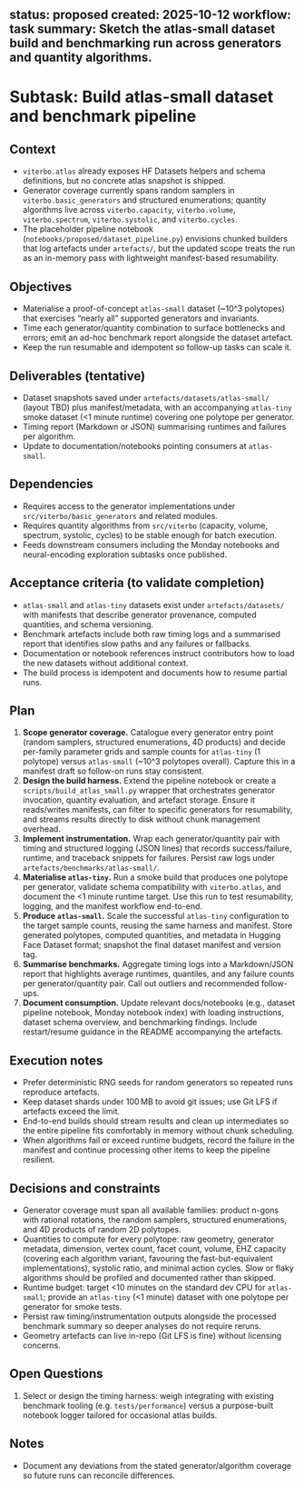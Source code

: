 status: proposed
created: 2025-10-12
workflow: task
summary: Sketch the atlas-small dataset build and benchmarking run across generators and quantity algorithms.
---

# Subtask: Build atlas-small dataset and benchmark pipeline

## Context

- `viterbo.atlas` already exposes HF Datasets helpers and schema definitions, but no concrete atlas snapshot is shipped.
- Generator coverage currently spans random samplers in `viterbo.basic_generators` and structured enumerations; quantity algorithms live across `viterbo.capacity`, `viterbo.volume`, `viterbo.spectrum`, `viterbo.systolic`, and `viterbo.cycles`.
- The placeholder pipeline notebook (`notebooks/proposed/dataset_pipeline.py`) envisions chunked builders that log artefacts under `artefacts/`, but the updated scope treats the run as an in-memory pass with lightweight manifest-based resumability.

## Objectives

- Materialise a proof-of-concept `atlas-small` dataset (~10^3 polytopes) that exercises “nearly all” supported generators and invariants.
- Time each generator/quantity combination to surface bottlenecks and errors; emit an ad-hoc benchmark report alongside the dataset artefact.
- Keep the run resumable and idempotent so follow-up tasks can scale it.

## Deliverables (tentative)

- Dataset snapshots saved under `artefacts/datasets/atlas-small/` (layout TBD) plus manifest/metadata, with an accompanying `atlas-tiny` smoke dataset (<1 minute runtime) covering one polytope per generator.
- Timing report (Markdown or JSON) summarising runtimes and failures per algorithm.
- Update to documentation/notebooks pointing consumers at `atlas-small`.

## Dependencies

- Requires access to the generator implementations under `src/viterbo/basic_generators` and related modules.
- Requires quantity algorithms from `src/viterbo` (capacity, volume, spectrum, systolic, cycles) to be stable enough for batch execution.
- Feeds downstream consumers including the Monday notebooks and neural-encoding exploration subtasks once published.

## Acceptance criteria (to validate completion)

- `atlas-small` and `atlas-tiny` datasets exist under `artefacts/datasets/` with manifests that describe generator provenance, computed quantities, and schema versioning.
- Benchmark artefacts include both raw timing logs and a summarised report that identifies slow paths and any failures or fallbacks.
- Documentation or notebook references instruct contributors how to load the new datasets without additional context.
- The build process is idempotent and documents how to resume partial runs.

## Plan

1. **Scope generator coverage.** Catalogue every generator entry point (random samplers, structured enumerations, 4D products) and decide per-family parameter grids and sample counts for `atlas-tiny` (1 polytope) versus `atlas-small` (~10^3 polytopes overall). Capture this in a manifest draft so follow-on runs stay consistent.
2. **Design the build harness.** Extend the pipeline notebook or create a `scripts/build_atlas_small.py` wrapper that orchestrates generator invocation, quantity evaluation, and artefact storage. Ensure it reads/writes manifests, can filter to specific generators for resumability, and streams results directly to disk without chunk management overhead.
3. **Implement instrumentation.** Wrap each generator/quantity pair with timing and structured logging (JSON lines) that records success/failure, runtime, and traceback snippets for failures. Persist raw logs under `artefacts/benchmarks/atlas-small/`.
4. **Materialise `atlas-tiny`.** Run a smoke build that produces one polytope per generator, validate schema compatibility with `viterbo.atlas`, and document the <1 minute runtime target. Use this run to test resumability, logging, and the manifest workflow end-to-end.
5. **Produce `atlas-small`.** Scale the successful `atlas-tiny` configuration to the target sample counts, reusing the same harness and manifest. Store generated polytopes, computed quantities, and metadata in Hugging Face Dataset format; snapshot the final dataset manifest and version tag.
6. **Summarise benchmarks.** Aggregate timing logs into a Markdown/JSON report that highlights average runtimes, quantiles, and any failure counts per generator/quantity pair. Call out outliers and recommended follow-ups.
7. **Document consumption.** Update relevant docs/notebooks (e.g., dataset pipeline notebook, Monday notebook index) with loading instructions, dataset schema overview, and benchmarking findings. Include restart/resume guidance in the README accompanying the artefacts.

## Execution notes

- Prefer deterministic RNG seeds for random generators so repeated runs reproduce artefacts.
- Keep dataset shards under 100 MB to avoid git issues; use Git LFS if artefacts exceed the limit.
- End-to-end builds should stream results and clean up intermediates so the entire pipeline fits comfortably in memory without chunk scheduling.
- When algorithms fail or exceed runtime budgets, record the failure in the manifest and continue processing other items to keep the pipeline resilient.

## Decisions and constraints

- Generator coverage must span all available families: product n-gons with rational rotations, the random samplers, structured enumerations, and 4D products of random 2D polytopes.
- Quantities to compute for every polytope: raw geometry, generator metadata, dimension, vertex count, facet count, volume, EHZ capacity (covering each algorithm variant, favouring the fast-but-equivalent implementations), systolic ratio, and minimal action cycles. Slow or flaky algorithms should be profiled and documented rather than skipped.
- Runtime budget: target <10 minutes on the standard dev CPU for `atlas-small`; provide an `atlas-tiny` (<1 minute) dataset with one polytope per generator for smoke tests.
- Persist raw timing/instrumentation outputs alongside the processed benchmark summary so deeper analyses do not require reruns.
- Geometry artefacts can live in-repo (Git LFS is fine) without licensing concerns.

## Open Questions

1. Select or design the timing harness: weigh integrating with existing benchmark tooling (e.g. `tests/performance`) versus a purpose-built notebook logger tailored for occasional atlas builds.

## Notes

- Document any deviations from the stated generator/algorithm coverage so future runs can reconcile differences.
